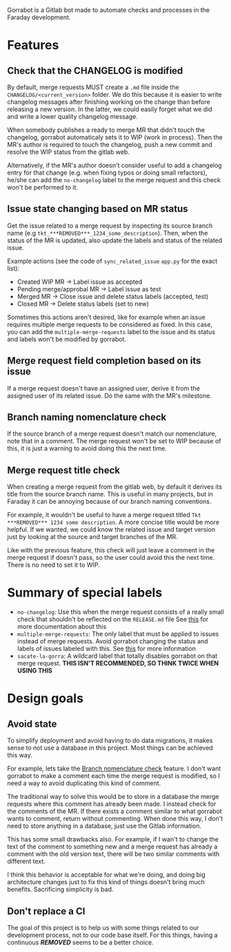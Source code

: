 Gorrabot is a Gitlab bot made to automate checks and processes in the Faraday
development.

# Features

## <a name="changelog-check"></a>Check that the CHANGELOG is modified

By default, merge requests MUST create a `.md` file inside the
`CHANGELOG/<current_version>` folder. We do this because it is easier to write
changelog messages after finishing working on the change than before releasing
a new version. In the latter, we could easily forget what we did and write a
lower quality changelog message.

When somebody publishes a ready to merge MR that didn't touch the changelog,
gorrabot automaticaly sets it to WIP (work in process). Then the MR's author
is required to touch the changelog, push a new commit and resolve the WIP
status from the gitlab web.

Alternatively, if the MR's author doesn't consider useful to add a changelog
entry for that change (e.g. when fixing typos or doing small refactors), he/she
can add the `no-changelog` label to the merge request and this check won't be
performed to it.

## Issue state changing based on MR status

Get the issue related to a merge request by inspecting its source branch name
(e.g `tkt_***REMOVED***_1234_some_description`). Then, when the status of the MR is
updated, also update the labels and status of the related issue.

Example actions (see the code of `sync_related_issue` `app.py` for the exact
list):

* Created WIP MR -> Label issue as accepted
* Pending merge/approbal MR -> Label issue as test
* Merged MR -> Close issue and delete status labels (accepted, test)
* Closed MR -> Delete status labels (set to new)

<a name="multiple-merge-requests"></a>
Sometimes this actions aren't desired, like for example when an issue requires
multiple merge requests to be considered as fixed.  In this case, you can add
the `multiple-merge-requests` label to the issue and its status and labels
won't be modified by gorrabot.

## Merge request field completion based on its issue

If a merge request doesn't have an assigned user, derive it from the assigned
user of its related issue. Do the same with the MR's milestone.

## <a name="branch-nomenclature-check"></a>Branch naming nomenclature check

If the source branch of a merge request doesn't match our nomenclature,
note that in a comment. The merge request won't be set to WIP because
of this, it is just a warning to avoid doing this the next time.

## Merge request title check

When creating a merge request from the gitlab web, by default it derives its
title from the source branch name. This is useful in many projects, but in
Faraday it can be annoying because of our branch naming conventions.

For example, it wouldn't be useful to have a merge request titled `Tkt ***REMOVED***
1234 some description`. A more concise title would be more helpful. If we
wanted, we could know the related issue and target version just by looking at
the source and target branches of the MR.

Like with the previous feature, this check will just leave a comment in the
merge request if doesn't pass, so the user could avoid this the next time.
There is no need to set it to WIP.

# Summary of special labels

* `no-changelog`: Use this when the merge request consists of a really
  small check that shouldn't be reflected on the `RELEASE.md` file
  See [this](#changelog-check) for more documentation about this
* `multiple-merge-requests`: The only label that must be applied to issues
  instead of merge requests. Avoid gorrabot changing the status and labels of
  issues labeled with this. See [this](#multiple-merge-requests) for more
  information
* `sacate-la-gorra`: A wildcard label that totally disables gorrabot on
  that merge request. **THIS ISN'T RECOMMENDED, SO THINK TWICE WHEN USING THIS**


# Design goals

## Avoid state

To simplify deployment and avoid having to do data migrations, it makes sense
to not use a database in this project. Most things can be achieved this way.

For example, lets take the [Branch nomenclature
check](#branch-nomenclature-check) feature. I don't want gorrabot to make a
comment each time the merge request is modified, so I need a way to avoid
duplicating this kind of comment.

The traditional way to solve this would be to store in a database the merge
requests where this comment has already been made. I instead check for the
comments of the MR. If there exists a comment similar to what gorrabot
wants to comment, return without commenting. When done this way, I don't
need to store anything in a database, just use the Gitlab information.

This has some small drawbacks also. For example, if I wan't to change the text
of the comment to something new and a merge request has already a comment with
the old version text, there will be two similar comments with different text.

I think this behavior is acceptable for what we're doing, and doing big
architecture changes just to fix this kind of things doesn't bring much
benefits. Sacrificing simplicity is bad.

## Don't replace a CI

The goal of this project is to help us with some things related to our
development process, not to our code base itself. For this things,
having a continuous ***REMOVED*** seems to be a better choice.
